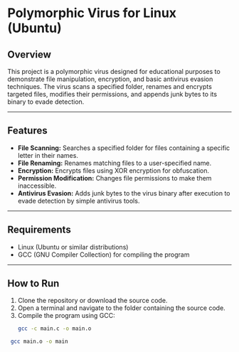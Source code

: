 # Polymorphic Virus for Linux (Ubuntu)

## Overview
This project is a polymorphic virus designed for educational purposes to demonstrate file manipulation, encryption, and basic antivirus evasion techniques. The virus scans a specified folder, renames and encrypts targeted files, modifies their permissions, and appends junk bytes to its binary to evade detection.

---

## Features
- **File Scanning:** Searches a specified folder for files containing a specific letter in their names.
- **File Renaming:** Renames matching files to a user-specified name.
- **Encryption:** Encrypts files using XOR encryption for obfuscation.
- **Permission Modification:** Changes file permissions to make them inaccessible.
- **Antivirus Evasion:** Adds junk bytes to the virus binary after execution to evade detection by simple antivirus tools.

---

## Requirements
- Linux (Ubuntu or similar distributions)
- GCC (GNU Compiler Collection) for compiling the program

---

## How to Run
1. Clone the repository or download the source code.
2. Open a terminal and navigate to the folder containing the source code.
3. Compile the program using GCC:
   ```bash
   gcc -c main.c -o main.o
  ```bash
   gcc main.o -o main
